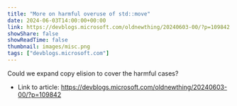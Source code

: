 ```yaml
---
title: "More on harmful overuse of std::move"
date: 2024-06-03T14:00:00+00:00
link: https://devblogs.microsoft.com/oldnewthing/20240603-00/?p=109842
showShare: false
showReadTime: false
thumbnail: images/misc.png
tags: ["devblogs.microsoft.com"]
---
```

Could we expand copy elision to cover the harmful cases?

- Link to article: https://devblogs.microsoft.com/oldnewthing/20240603-00/?p=109842